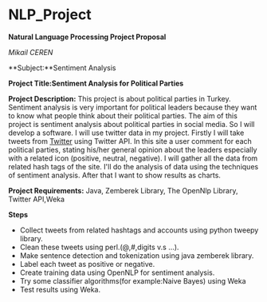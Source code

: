 # NLP_Project
**Natural Language Processing Project Proposal**

*Mikail CEREN*

**Subject:**Sentiment Analysis

**Project Title:Sentiment Analysis for Political Parties**

**Project Description:** 
     This project is about political parties in Turkey. Sentiment analysis is very important for political leaders  because they want to know what people think about their political parties. The aim of this project is sentiment analysis about political parties in social media. So I will develop a software. I will use twitter data in my project. Firstly I will take tweets from [Twitter](www.twitter.com) using Twitter API. In this site a user comment for each political parties, stating his/her general opinion about the leaders especially with a related icon (positive, neutral, negative). I will gather all the data from related hash tags  of the site. I'll do the analysis of data using the techniques of sentiment analysis. After that I want to show results as charts.

**Project Requirements:** Java, Zemberek Library, The OpenNlp Library, Twitter API,Weka 

**Steps**
- Collect tweets from related hashtags and accounts using python tweepy library.
- Clean these tweets using perl.(@,#,digits v.s ...).
- Make sentence detection and tokenization using java zemberek library.
- Label each tweet as positive or negative.
- Create training data using OpenNLP for sentiment analysis.
- Try some classifier algorithms(for example:Naive Bayes) using Weka
- Test results using Weka.
